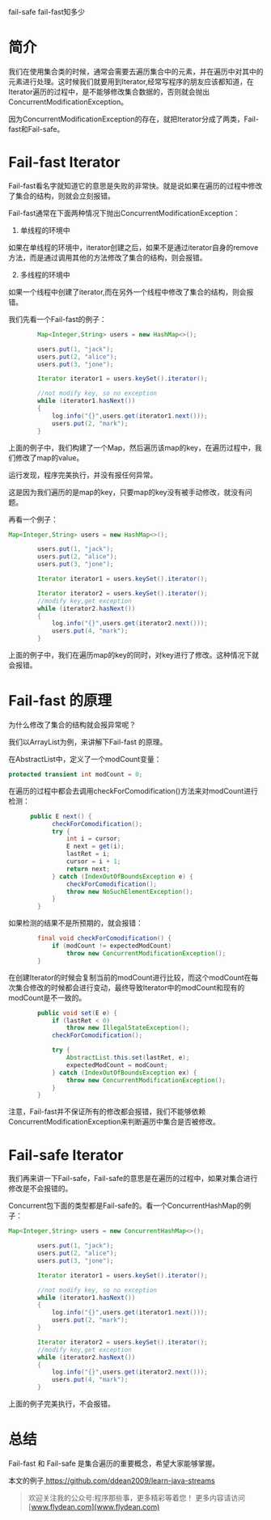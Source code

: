 fail-safe fail-fast知多少

# 简介

我们在使用集合类的时候，通常会需要去遍历集合中的元素，并在遍历中对其中的元素进行处理。这时候我们就要用到Iterator,经常写程序的朋友应该都知道，在Iterator遍历的过程中，是不能够修改集合数据的，否则就会抛出ConcurrentModificationException。

因为ConcurrentModificationException的存在，就把Iterator分成了两类，Fail-fast和Fail-safe。

# Fail-fast Iterator

Fail-fast看名字就知道它的意思是失败的非常快。就是说如果在遍历的过程中修改了集合的结构，则就会立刻报错。

Fail-fast通常在下面两种情况下抛出ConcurrentModificationException：

1. 单线程的环境中

如果在单线程的环境中，iterator创建之后，如果不是通过iterator自身的remove方法，而是通过调用其他的方法修改了集合的结构，则会报错。

2. 多线程的环境中

如果一个线程中创建了iterator,而在另外一个线程中修改了集合的结构，则会报错。

我们先看一个Fail-fast的例子：

~~~java
        Map<Integer,String> users = new HashMap<>();

        users.put(1, "jack");
        users.put(2, "alice");
        users.put(3, "jone");

        Iterator iterator1 = users.keySet().iterator();

        //not modify key, so no exception
        while (iterator1.hasNext())
        {
            log.info("{}",users.get(iterator1.next()));
            users.put(2, "mark");
        }
~~~

上面的例子中，我们构建了一个Map，然后遍历该map的key，在遍历过程中，我们修改了map的value。

运行发现，程序完美执行，并没有报任何异常。

这是因为我们遍历的是map的key，只要map的key没有被手动修改，就没有问题。

再看一个例子：

~~~java
Map<Integer,String> users = new HashMap<>();

        users.put(1, "jack");
        users.put(2, "alice");
        users.put(3, "jone");

        Iterator iterator1 = users.keySet().iterator();

        Iterator iterator2 = users.keySet().iterator();
        //modify key,get exception
        while (iterator2.hasNext())
        {
            log.info("{}",users.get(iterator2.next()));
            users.put(4, "mark");
        }
~~~

上面的例子中，我们在遍历map的key的同时，对key进行了修改。这种情况下就会报错。

# Fail-fast 的原理

为什么修改了集合的结构就会报异常呢？

我们以ArrayList为例，来讲解下Fail-fast 的原理。

在AbstractList中，定义了一个modCount变量：

~~~java
protected transient int modCount = 0;
~~~

在遍历的过程中都会去调用checkForComodification()方法来对modCount进行检测：

~~~java
      public E next() {
            checkForComodification();
            try {
                int i = cursor;
                E next = get(i);
                lastRet = i;
                cursor = i + 1;
                return next;
            } catch (IndexOutOfBoundsException e) {
                checkForComodification();
                throw new NoSuchElementException();
            }
        }
~~~

如果检测的结果不是所预期的，就会报错：

~~~java
        final void checkForComodification() {
            if (modCount != expectedModCount)
                throw new ConcurrentModificationException();
        }
~~~

在创建Iterator的时候会复制当前的modCount进行比较，而这个modCount在每次集合修改的时候都会进行变动，最终导致Iterator中的modCount和现有的modCount是不一致的。

~~~java
        public void set(E e) {
            if (lastRet < 0)
                throw new IllegalStateException();
            checkForComodification();

            try {
                AbstractList.this.set(lastRet, e);
                expectedModCount = modCount;
            } catch (IndexOutOfBoundsException ex) {
                throw new ConcurrentModificationException();
            }
        }
~~~

注意，Fail-fast并不保证所有的修改都会报错，我们不能够依赖ConcurrentModificationException来判断遍历中集合是否被修改。

# Fail-safe Iterator

我们再来讲一下Fail-safe，Fail-safe的意思是在遍历的过程中，如果对集合进行修改是不会报错的。

Concurrent包下面的类型都是Fail-safe的。看一个ConcurrentHashMap的例子：

~~~java
Map<Integer,String> users = new ConcurrentHashMap<>();

        users.put(1, "jack");
        users.put(2, "alice");
        users.put(3, "jone");

        Iterator iterator1 = users.keySet().iterator();

        //not modify key, so no exception
        while (iterator1.hasNext())
        {
            log.info("{}",users.get(iterator1.next()));
            users.put(2, "mark");
        }

        Iterator iterator2 = users.keySet().iterator();
        //modify key,get exception
        while (iterator2.hasNext())
        {
            log.info("{}",users.get(iterator2.next()));
            users.put(4, "mark");
        }
~~~

上面的例子完美执行，不会报错。

# 总结

Fail-fast 和 Fail-safe 是集合遍历的重要概念，希望大家能够掌握。

本文的例子[ https://github.com/ddean2009/learn-java-streams
](https://github.com/ddean2009/learn-java-streams)

> 欢迎关注我的公众号:程序那些事，更多精彩等着您！
> 更多内容请访问 [www.flydean.com](www.flydean.com)








